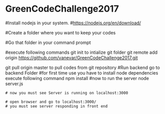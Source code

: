 # GreenCodeChallenge2017

#Install nodejs in your system.
#https://nodejs.org/en/download/

#Create a folder where you want to keep your codes

#Go that folder in your command prompt

#execute following commands
  git init
    to intialize git folder
  git remote add origin https://github.com/vanevar/GreenCodeChallenge2017.git
  
  git pull origin master
    to pull codes from git repository
#Run backend go to backend Folder
  #for first time use you have to install node dependencies
  execute following command
    npm install
  #now to run the server
    node server.js
    
    # now you must see Server is running on localhost:3000
    
    # open browser and go to localhost:3000/
    # you must see server responding in front end
    
  

